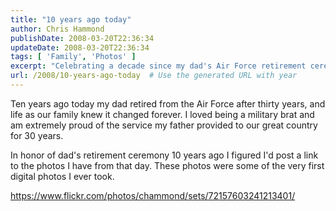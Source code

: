 ```yaml
---
title: "10 years ago today"
author: Chris Hammond
publishDate: 2008-03-20T22:36:34
updateDate: 2008-03-20T22:36:34
tags: [ 'Family', 'Photos' ]
excerpt: "Celebrating a decade since my dad's Air Force retirement ceremony with some nostalgic photos. 🇺🇸 #AirForce #MilitaryLife #RetirementCeremony"
url: /2008/10-years-ago-today  # Use the generated URL with year
---
```

<p>Ten years ago today my dad retired from the Air Force after thirty years, and life as our family knew it changed forever. I loved being a military brat and am extremely proud of the service my father provided to our great country for 30 years.</p> <p>In honor of dad's retirement ceremony 10 years ago I figured I'd post a link to the photos I have from that day. These photos were some of the very first digital photos I ever took.</p> <p><a href="https://www.flickr.com/photos/chammond/sets/72157603241213401/">https://www.flickr.com/photos/chammond/sets/72157603241213401/</a></p>

